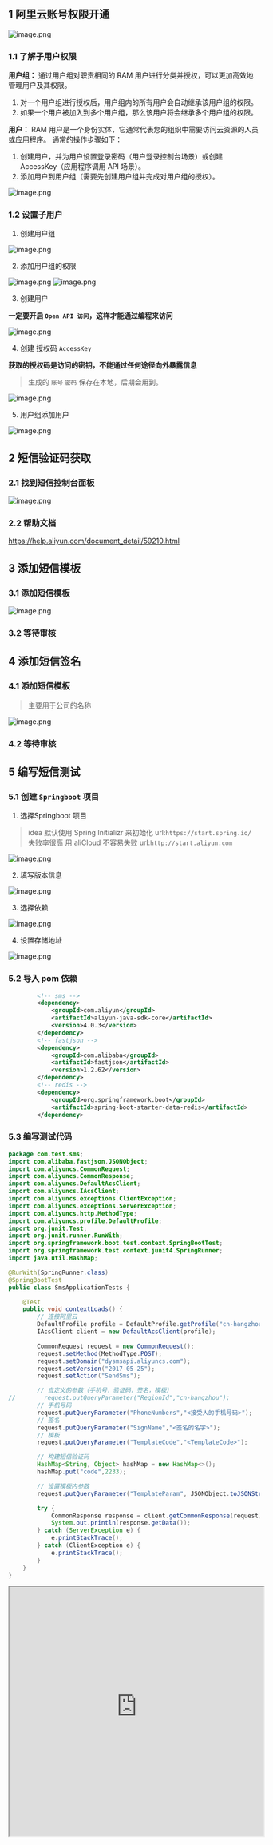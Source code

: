 ## 1 阿里云账号权限开通

![image.png](https://83-cloud-space.oss-cn-shenzhen.aliyuncs.com/File/HaloFile/202208111616642.png) 

### 1.1 了解子用户权限
**用户组：**
通过用户组对职责相同的 RAM 用户进行分类并授权，可以更加高效地管理用户及其权限。
1. 对一个用户组进行授权后，用户组内的所有用户会自动继承该用户组的权限。
2. 如果一个用户被加入到多个用户组，那么该用户将会继承多个用户组的权限。

**用户：**
RAM 用户是一个身份实体，它通常代表您的组织中需要访问云资源的人员或应用程序。
通常的操作步骤如下：
1. 创建用户，并为用户设置登录密码（用户登录控制台场景）或创建 AccessKey（应用程序调用 API 场景）。
2. 添加用户到用户组（需要先创建用户组并完成对用户组的授权）。

![image.png](https://83-cloud-space.oss-cn-shenzhen.aliyuncs.com/File/HaloFile/202208111616709.png)

### 1.2 设置子用户

1. 创建用户组

![image.png](https://83-cloud-space.oss-cn-shenzhen.aliyuncs.com/File/HaloFile/202208111616669.png)

2. 添加用户组的权限

![image.png](https://83-cloud-space.oss-cn-shenzhen.aliyuncs.com/File/HaloFile/202208111616604.png)
![image.png](https://83-cloud-space.oss-cn-shenzhen.aliyuncs.com/File/HaloFile/202208111616665.png)

3. 创建用户

**一定要开启 `Open API 访问`，这样才能通过编程来访问**

![image.png](https://83-cloud-space.oss-cn-shenzhen.aliyuncs.com/File/HaloFile/202208111616649.png)

4. 创建 授权码 `AccessKey`

**获取的授权码是访问的密钥，不能通过任何途径向外暴露信息**
> 生成的 `账号` `密码` 保存在本地，后期会用到。

![image.png](https://83-cloud-space.oss-cn-shenzhen.aliyuncs.com/File/HaloFile/202208111616578.png)

5. 用户组添加用户

![image.png](https://83-cloud-space.oss-cn-shenzhen.aliyuncs.com/File/HaloFile/202208111616506.png)

## 2 短信验证码获取

### 2.1 找到短信控制台面板

![image.png](https://83-cloud-space.oss-cn-shenzhen.aliyuncs.com/File/HaloFile/202208111616654.png)

### 2.2 帮助文档

https://help.aliyun.com/document_detail/59210.html

## 3 添加短信模板

### 3.1 添加短信模板

![image.png](https://83-cloud-space.oss-cn-shenzhen.aliyuncs.com/File/HaloFile/202208111616637.png)

### 3.2 等待审核

## 4 添加短信签名

### 4.1 添加短信模板

> 主要用于公司的名称

![image.png](https://83-cloud-space.oss-cn-shenzhen.aliyuncs.com/File/HaloFile/202208111616726.png)

### 4.2 等待审核

## 5 编写短信测试

### 5.1 创建 `Springboot` 项目
1. 选择Springboot 项目

> idea 默认使用 Spring Initializr 来初始化 url:`https://start.spring.io/` 失败率很高
> 用 aliCloud 不容易失败 url:`http://start.aliyun.com`

![image.png](https://83-cloud-space.oss-cn-shenzhen.aliyuncs.com/File/HaloFile/202208111616972.png)

2. 填写版本信息

![image.png](https://83-cloud-space.oss-cn-shenzhen.aliyuncs.com/File/HaloFile/202208111616288.png)

3. 选择依赖


![image.png](https://83-cloud-space.oss-cn-shenzhen.aliyuncs.com/File/HaloFile/202208111616454.png)

4. 设置存储地址

![image.png](https://83-cloud-space.oss-cn-shenzhen.aliyuncs.com/File/HaloFile/202208111616537.png)

### 5.2 导入 pom 依赖
```xml
        <!-- sms -->
        <dependency>
            <groupId>com.aliyun</groupId>
            <artifactId>aliyun-java-sdk-core</artifactId>
            <version>4.0.3</version>
        </dependency>
        <!-- fastjson -->
        <dependency>
            <groupId>com.alibaba</groupId>
            <artifactId>fastjson</artifactId>
            <version>1.2.62</version>
        </dependency>
        <!-- redis -->
        <dependency>
            <groupId>org.springframework.boot</groupId>
            <artifactId>spring-boot-starter-data-redis</artifactId>
        </dependency>
```

### 5.3 编写测试代码
```java
package com.test.sms;
import com.alibaba.fastjson.JSONObject;
import com.aliyuncs.CommonRequest;
import com.aliyuncs.CommonResponse;
import com.aliyuncs.DefaultAcsClient;
import com.aliyuncs.IAcsClient;
import com.aliyuncs.exceptions.ClientException;
import com.aliyuncs.exceptions.ServerException;
import com.aliyuncs.http.MethodType;
import com.aliyuncs.profile.DefaultProfile;
import org.junit.Test;
import org.junit.runner.RunWith;
import org.springframework.boot.test.context.SpringBootTest;
import org.springframework.test.context.junit4.SpringRunner;
import java.util.HashMap;

@RunWith(SpringRunner.class)
@SpringBootTest
public class SmsApplicationTests {

    @Test
    public void contextLoads() {
        // 连接阿里云
        DefaultProfile profile = DefaultProfile.getProfile("cn-hangzhou", "<accessKeyId>", "<accessSecret>");
        IAcsClient client = new DefaultAcsClient(profile);

        CommonRequest request = new CommonRequest();
        request.setMethod(MethodType.POST);
        request.setDomain("dysmsapi.aliyuncs.com");
        request.setVersion("2017-05-25");
        request.setAction("SendSms");

        // 自定义的参数（手机号，验证码，签名，模板）
//        request.putQueryParameter("RegionId","cn-hangzhou");
        // 手机号码
        request.putQueryParameter("PhoneNumbers","<接受人的手机号码>");
        // 签名
        request.putQueryParameter("SignName","<签名的名字>");
        // 模板
        request.putQueryParameter("TemplateCode","<TemplateCode>");

        // 构建短信验证码
        HashMap<String, Object> hashMap = new HashMap<>();
        hashMap.put("code",2233);

        // 设置模板内参数
        request.putQueryParameter("TemplateParam", JSONObject.toJSONString(hashMap));

        try {
            CommonResponse response = client.getCommonResponse(request);
            System.out.println(response.getData());
        } catch (ServerException e) {
            e.printStackTrace();
        } catch (ClientException e) {
            e.printStackTrace();
        }
    }
}
```

<iframe height=498 width=510 src="http://halo-83-start.oss-cn-shenzhen.aliyuncs.com/file/video/finish_1641710063818.mp4"/>

## 6 编写真实业务场景下的短信验证码微服务

### 6.1 服务接口

```java
package com.test.sms.service;
import java.util.Map;

/**
 * @FileName: sms.com.test.sms.service.ISendSms
 * @Author: <a href = "mailto:cao83jun@gmail.com"> 83_start <a/>
 * @Date: 2022-01-09 14:43
 * @Version: 1.0
 * @Description:
 */
public interface ISendSmsService {
    /**
     * 发送手机短信
     * @param phoneNumber 手机号
     * @param templateCode 模板号
     * @param codes 参数
     * @return 是否发送成功
     */
    public boolean sendSms(String phoneNumber, String templateCode, Map<String,Object> codes);
}
```

### 6.2 服务实现类

```java
package com.test.sms.service.impl;
import com.alibaba.fastjson.JSONObject;
import com.aliyuncs.CommonRequest;
import com.aliyuncs.CommonResponse;
import com.aliyuncs.DefaultAcsClient;
import com.aliyuncs.IAcsClient;
import com.aliyuncs.exceptions.ClientException;
import com.aliyuncs.exceptions.ServerException;
import com.aliyuncs.http.MethodType;
import com.aliyuncs.profile.DefaultProfile;
import com.test.sms.service.ISendSmsService;
import org.springframework.stereotype.Service;
import java.util.Map;

/**
 * @FileName: sms.com.test.sms.service.impl.SendSms
 * @Author: <a href = "mailto:cao83jun@gmail.com"> 83_start <a/>
 * @Date: 2022-01-09 14:45
 * @Version: 1.0
 * @Description:
 */
@Service
public class SendSmsService implements ISendSmsService {
    @Override
    public boolean sendSms(String phoneNumber, String templateCode, Map<String, Object> codes) {
        // 连接阿里云
        DefaultProfile profile = DefaultProfile.getProfile("cn-hangzhou", "<accessKeyId>", "<accessSecret>");
        IAcsClient client = new DefaultAcsClient(profile);

        CommonRequest request = new CommonRequest();
        request.setMethod(MethodType.POST);
        request.setDomain("dysmsapi.aliyuncs.com");
        request.setVersion("2017-05-25");
        request.setAction("SendSms");

        // 自定义的参数（手机号，验证码，签名，模板）
        // request.putQueryParameter("RegionId","cn-hangzhou");
        // 手机号码
        request.putQueryParameter("PhoneNumbers", phoneNumber);
        // 签名
        request.putQueryParameter("SignName", "<签名模块的名字>");
        // 模板
        request.putQueryParameter("TemplateCode", templateCode);

        // 设置模板内参数
        request.putQueryParameter("TemplateParam", JSONObject.toJSONString(codes));

        try {
            CommonResponse response = client.getCommonResponse(request);
            System.out.println(response.getData());
            return response.getHttpResponse().isSuccess();
        } catch (ServerException e) {
            e.printStackTrace();
        } catch (ClientException e) {
            e.printStackTrace();
        }
        return false;
    }
}
```
### 6.3 配置文件
```properties
# 应用名称
spring.application.name=sms

# 接口
server.port=9090

# redis
spring.redis.host=127.0.0.1
spring.redis.port=6379
```

### 6.4 控制类
```java
package com.test.sms.controller;
import com.aliyuncs.utils.StringUtils;
import com.test.sms.service.impl.SendSmsService;
import org.springframework.beans.factory.annotation.Autowired;
import org.springframework.data.redis.core.RedisTemplate;
import org.springframework.web.bind.annotation.CrossOrigin;
import org.springframework.web.bind.annotation.GetMapping;
import org.springframework.web.bind.annotation.PathVariable;
import org.springframework.web.bind.annotation.RestController;
import java.util.HashMap;
import java.util.UUID;
import java.util.concurrent.TimeUnit;

/**
 * @FileName: sms.com.test.sms.controller.SendSmsController
 * @Author: <a href = "mailto:cao83jun@gmail.com"> 83_start <a/>
 * @Date: 2022-01-09 14:49
 * @Version: 1.0
 * @Description:
 */
@RestController
@CrossOrigin // 跨域支持
public class SendSmsController {

    @Autowired
    private SendSmsService smsService;

    @Autowired
    private RedisTemplate<String, String> redisTemplate;

    @GetMapping("/send/{phone}")
    public String code(@PathVariable("phone") String phone) {
        // 调用方法（模拟真实业务 redis）

        String code = redisTemplate.opsForValue().get(phone);
        if (!StringUtils.isEmpty(code)) {
            return phone + ":" + code + "尚未过期";
        }

        // 生成 验证码并存储到redis 中
        code = UUID.randomUUID().toString().substring(0, 4);
        HashMap<String, Object> hashMap = new HashMap<>();

        hashMap.put("code", code);

        boolean isSendSuccess = smsService.sendSms(phone, "<templateCode>", hashMap);

        if (isSendSuccess) {
            redisTemplate.opsForValue().set(phone, code, 5, TimeUnit.MINUTES);
            return phone + ":" + code + "发送成功";
        } else {
            return "发送失败";
        }
    }
}
```

### 6.5 运行测试

1. 打开本地的redis 
2. 运行 `Springboot` 应用程序
3. 输入url `localhost:9090/send/{phoneNumber}`
4. 查看手机验证码

<iframe height=498 width=510 src="http://halo-83-start.oss-cn-shenzhen.aliyuncs.com/file/video/finish2_1641712418112.mp4"/>
## 7 代码仓库



